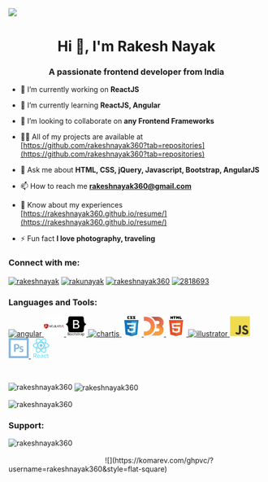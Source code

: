 ![](https://estruyf-github.azurewebsites.net/api/VisitorHit?user=rakeshnayak360&repo=github-visitors-badge&countColorcountColor&countColor=%237B1E7A)

<h1 align="center">Hi 👋, I'm Rakesh Nayak</h1>
<h3 align="center">A passionate frontend developer from India</h3>
  
- 🔭 I’m currently working on **ReactJS**

- 🌱 I’m currently learning **ReactJS, Angular**

- 👯 I’m looking to collaborate on **any Frontend Frameworks**

- 👨‍💻 All of my projects are available at [https://github.com/rakeshnayak360?tab=repositories](https://github.com/rakeshnayak360?tab=repositories)

- 💬 Ask me about **HTML, CSS, jQuery, Javascript, Bootstrap, AngularJS**

- 📫 How to reach me **rakeshnayak360@gmail.com**

- 📄 Know about my experiences [https://rakeshnayak360.github.io/resume/](https://rakeshnayak360.github.io/resume/)

- ⚡ Fun fact **I love photography, traveling**

<h3 align="left">Connect with me:</h3>
<p align="left">
<a href="https://codepen.io/rakeshnayak" target="blank"><img align="center" src="https://raw.githubusercontent.com/rahuldkjain/github-profile-readme-generator/master/src/images/icons/Social/codepen.svg" alt="rakeshnayak" height="30" width="40" /></a>
<a href="https://twitter.com/rakunayak" target="blank"><img align="center" src="https://raw.githubusercontent.com/rahuldkjain/github-profile-readme-generator/master/src/images/icons/Social/twitter.svg" alt="rakunayak" height="30" width="40" /></a>
<a href="https://linkedin.com/in/rakeshnayak360" target="blank"><img align="center" src="https://raw.githubusercontent.com/rahuldkjain/github-profile-readme-generator/master/src/images/icons/Social/linked-in-alt.svg" alt="rakeshnayak360" height="30" width="40" /></a>
<a href="https://stackoverflow.com/users/2818693" target="blank"><img align="center" src="https://raw.githubusercontent.com/rahuldkjain/github-profile-readme-generator/master/src/images/icons/Social/stack-overflow.svg" alt="2818693" height="30" width="40" /></a>
</p>

<h3 align="left">Languages and Tools:</h3>
<p align="left"> <a href="https://angular.io" target="_blank"> <img src="https://angular.io/assets/images/logos/angular/angular.svg" alt="angular" width="40" height="40"/> </a> <a href="https://angular.io" target="_blank"> <img src="https://raw.githubusercontent.com/devicons/devicon/master/icons/angularjs/angularjs-original-wordmark.svg" alt="angularjs" width="40" height="40"/> </a> <a href="https://getbootstrap.com" target="_blank"> <img src="https://raw.githubusercontent.com/devicons/devicon/master/icons/bootstrap/bootstrap-plain-wordmark.svg" alt="bootstrap" width="40" height="40"/> </a> <a href="https://www.chartjs.org" target="_blank"> <img src="https://www.chartjs.org/media/logo-title.svg" alt="chartjs" width="40" height="40"/> </a> <a href="https://www.w3schools.com/css/" target="_blank"> <img src="https://raw.githubusercontent.com/devicons/devicon/master/icons/css3/css3-original-wordmark.svg" alt="css3" width="40" height="40"/> </a> <a href="https://d3js.org/" target="_blank"> <img src="https://raw.githubusercontent.com/devicons/devicon/master/icons/d3js/d3js-original.svg" alt="d3js" width="40" height="40"/> </a> <a href="https://www.w3.org/html/" target="_blank"> <img src="https://raw.githubusercontent.com/devicons/devicon/master/icons/html5/html5-original-wordmark.svg" alt="html5" width="40" height="40"/> </a> <a href="https://www.adobe.com/in/products/illustrator.html" target="_blank"> <img src="https://www.vectorlogo.zone/logos/adobe_illustrator/adobe_illustrator-icon.svg" alt="illustrator" width="40" height="40"/> </a> <a href="https://developer.mozilla.org/en-US/docs/Web/JavaScript" target="_blank"> <img src="https://raw.githubusercontent.com/devicons/devicon/master/icons/javascript/javascript-original.svg" alt="javascript" width="40" height="40"/> </a> <a href="https://www.photoshop.com/en" target="_blank"> <img src="https://raw.githubusercontent.com/devicons/devicon/master/icons/photoshop/photoshop-line.svg" alt="photoshop" width="40" height="40"/> </a> <a href="https://reactjs.org/" target="_blank"> <img src="https://raw.githubusercontent.com/devicons/devicon/master/icons/react/react-original-wordmark.svg" alt="react" width="40" height="40"/> </a> </p>
<br>

<p><img align="left" src="https://github-readme-stats.vercel.app/api/top-langs?username=rakeshnayak360&show_icons=true&locale=en&layout=compact" alt="rakeshnayak360" /></p>

<p>&nbsp;<img align="center" src="https://github-readme-stats.vercel.app/api?username=rakeshnayak360&show_icons=true&locale=en" alt="rakeshnayak360" /></p>

<p><img align="center" src="https://github-readme-streak-stats.herokuapp.com/?user=rakeshnayak360&" alt="rakeshnayak360" /></p>


<h3 align="left">Support:</h3>
<p><a href="https://www.buymeacoffee.com/rakeshnayak360"> <img align="left" src="https://cdn.buymeacoffee.com/buttons/v2/default-yellow.png" height="50" width="190" alt="rakeshnayak360" /></a></p>
<br><br>
![](https://komarev.com/ghpvc/?username=rakeshnayak360&style=flat-square)
